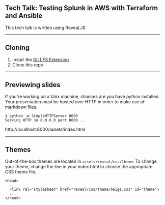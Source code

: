 ## Tech Talk: Testing Splunk in AWS with Terraform and Ansible

This tech talk is written using Reveal.JS

---

## Cloning

1. Install the [Git LFS Extension](https://git-lfs.github.com/)
2. Clone this repo

---

## Previewing slides
If you're working on a Unix machine, chances are you have python installed. Your presentation must be hosted over HTTP in order to make use of markdown files.

```
$ python -m SimpleHTTPServer 8000
Serving HTTP on 0.0.0.0 port 8000 ..
```

http://localhost:8000/assets/index.html

---

## Themes

Out-of-the-box themes are located in `assets/reveal/css/theme`.
To change your theme, change the line in your index.html to choose the
appropriate CSS theme file.

    <head>
      ...
      <link rel="stylesheet" href="reveal/css/theme/beige.css" id="theme">
      ...
    </head>
